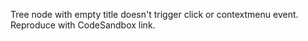 Tree node with empty title doesn't trigger click or contextmenu event. Reproduce with CodeSandbox link.
